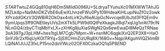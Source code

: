 $START$wtuZ4GQq810qH6Dm5MiIdG096lU+5LdryaTYunuXc01MXWWTAhJGMZLk4p+Na9AnDKZVbE6uEwXLhnzeFWu0Py109HdeaKiHLupiNuZfOz2owkXPrzddGKzV3QWBiR2OkOax4ntLirK2uf6eAUpGcNvvcqe8UbJtd3FfQEm9v9ymUpqs3ff9ONEtIeyUVs2mXTk5LPW9d0QtPeXkagkJI8ql7xqUg1xrAt79r/NNLnGQ4/zbyCTIqMbYxLX+zXHKg9juXiaSWgN2Qx6ewEwaDi8MeQzTRNae3sA397gJ3pLHM+hes1tgLM7Cgb7Mpm+W+nsnMC6qgkiXvQ2EP3X8+HaOSnYJ9/2xf6qUyKGtTRYq+SjSXCHmZizURq8X/168Gv+Nqp/AKguhVIQZklmBILQiNA1JUJZ3fxLP15no2doVWcz02OFX0CzkaOQ1q5P8$END$